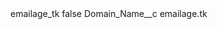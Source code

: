 <?xml version="1.0" encoding="UTF-8"?>
<CustomMetadata xmlns="http://soap.sforce.com/2006/04/metadata" xmlns:xsi="http://www.w3.org/2001/XMLSchema-instance" xmlns:xsd="http://www.w3.org/2001/XMLSchema">
    <label>emailage_tk</label>
    <protected>false</protected>
    <values>
        <field>Domain_Name__c</field>
        <value xsi:type="xsd:string">emailage.tk</value>
    </values>
</CustomMetadata>
